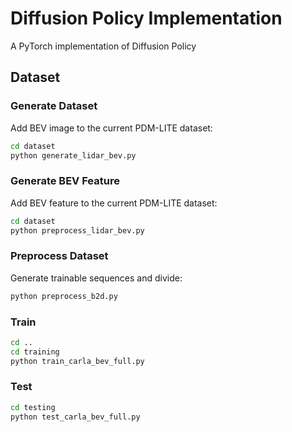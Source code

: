 # Diffusion Policy Implementation

A PyTorch implementation of Diffusion Policy

## Dataset

### Generate Dataset

Add BEV image to the current PDM-LITE dataset:

```bash
cd dataset
python generate_lidar_bev.py
```

### Generate BEV Feature

Add BEV feature to the current PDM-LITE dataset:

```bash
cd dataset
python preprocess_lidar_bev.py
```


### Preprocess Dataset

Generate trainable sequences and divide:

```bash
python preprocess_b2d.py
```


### Train


```bash
cd ..
cd training
python train_carla_bev_full.py
```

### Test


```bash
cd testing
python test_carla_bev_full.py
```



